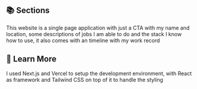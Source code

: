 ## 📚 Sections

This website is a single page application with just a CTA with my name and location, some descriptions of jobs I am able to do and the stack I know how to use, it also comes with an timeline with my work record

## 💼 Learn More

I used Next.js and Vercel to setup the development environment, with React as framework and Tailwind CSS on top of it to handle the styling
